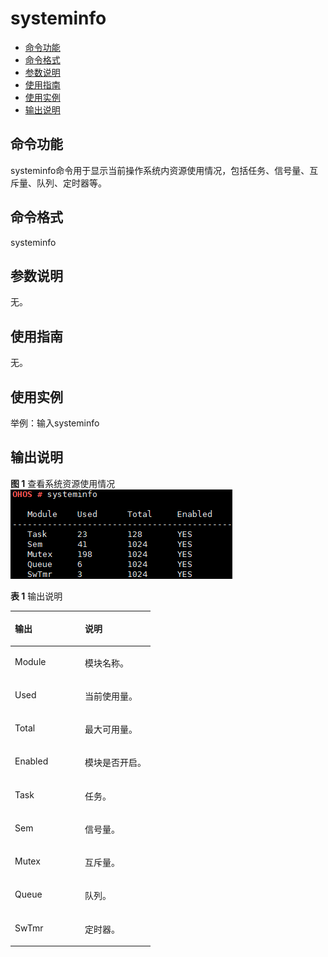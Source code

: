 # systeminfo<a name="ZH-CN_TOPIC_0000001051451591"></a>

-   [命令功能](#section863016434820)
-   [命令格式](#section139791817795)
-   [参数说明](#section19472339164813)
-   [使用指南](#section285522592)
-   [使用实例](#section9471171015105)
-   [输出说明](#section1657011114915)

## 命令功能<a name="section863016434820"></a>

systeminfo命令用于显示当前操作系统内资源使用情况，包括任务、信号量、互斥量、队列、定时器等。

## 命令格式<a name="section139791817795"></a>

systeminfo

## 参数说明<a name="section19472339164813"></a>

无。

## 使用指南<a name="section285522592"></a>

无。

## 使用实例<a name="section9471171015105"></a>

举例：输入systeminfo

## 输出说明<a name="section1657011114915"></a>

**图 1**  查看系统资源使用情况<a name="fig15631172415455"></a>  
![](figures/查看系统资源使用情况.png "查看系统资源使用情况")

**表 1**  输出说明

<a name="table633mcpsimp"></a>
<table><thead align="left"><tr id="row638mcpsimp"><th class="cellrowborder" valign="top" width="50%" id="mcps1.2.3.1.1"><p id="p640mcpsimp"><a name="p640mcpsimp"></a><a name="p640mcpsimp"></a>输出</p>
</th>
<th class="cellrowborder" valign="top" width="50%" id="mcps1.2.3.1.2"><p id="p642mcpsimp"><a name="p642mcpsimp"></a><a name="p642mcpsimp"></a>说明</p>
</th>
</tr>
</thead>
<tbody><tr id="row643mcpsimp"><td class="cellrowborder" valign="top" width="50%" headers="mcps1.2.3.1.1 "><p id="p645mcpsimp"><a name="p645mcpsimp"></a><a name="p645mcpsimp"></a>Module</p>
</td>
<td class="cellrowborder" valign="top" width="50%" headers="mcps1.2.3.1.2 "><p id="p647mcpsimp"><a name="p647mcpsimp"></a><a name="p647mcpsimp"></a>模块名称。</p>
</td>
</tr>
<tr id="row648mcpsimp"><td class="cellrowborder" valign="top" width="50%" headers="mcps1.2.3.1.1 "><p id="p650mcpsimp"><a name="p650mcpsimp"></a><a name="p650mcpsimp"></a>Used</p>
</td>
<td class="cellrowborder" valign="top" width="50%" headers="mcps1.2.3.1.2 "><p id="p652mcpsimp"><a name="p652mcpsimp"></a><a name="p652mcpsimp"></a>当前使用量。</p>
</td>
</tr>
<tr id="row653mcpsimp"><td class="cellrowborder" valign="top" width="50%" headers="mcps1.2.3.1.1 "><p id="p655mcpsimp"><a name="p655mcpsimp"></a><a name="p655mcpsimp"></a>Total</p>
</td>
<td class="cellrowborder" valign="top" width="50%" headers="mcps1.2.3.1.2 "><p id="p657mcpsimp"><a name="p657mcpsimp"></a><a name="p657mcpsimp"></a>最大可用量。</p>
</td>
</tr>
<tr id="row658mcpsimp"><td class="cellrowborder" valign="top" width="50%" headers="mcps1.2.3.1.1 "><p id="p660mcpsimp"><a name="p660mcpsimp"></a><a name="p660mcpsimp"></a>Enabled</p>
</td>
<td class="cellrowborder" valign="top" width="50%" headers="mcps1.2.3.1.2 "><p id="p662mcpsimp"><a name="p662mcpsimp"></a><a name="p662mcpsimp"></a>模块是否开启。</p>
</td>
</tr>
<tr id="row10101624938"><td class="cellrowborder" valign="top" width="50%" headers="mcps1.2.3.1.1 "><p id="p610724734"><a name="p610724734"></a><a name="p610724734"></a>Task</p>
</td>
<td class="cellrowborder" valign="top" width="50%" headers="mcps1.2.3.1.2 "><p id="p1510024539"><a name="p1510024539"></a><a name="p1510024539"></a>任务。</p>
</td>
</tr>
<tr id="row207288271839"><td class="cellrowborder" valign="top" width="50%" headers="mcps1.2.3.1.1 "><p id="p572872713317"><a name="p572872713317"></a><a name="p572872713317"></a>Sem</p>
</td>
<td class="cellrowborder" valign="top" width="50%" headers="mcps1.2.3.1.2 "><p id="p272852716315"><a name="p272852716315"></a><a name="p272852716315"></a>信号量。</p>
</td>
</tr>
<tr id="row1774316321731"><td class="cellrowborder" valign="top" width="50%" headers="mcps1.2.3.1.1 "><p id="p274343218317"><a name="p274343218317"></a><a name="p274343218317"></a>Mutex</p>
</td>
<td class="cellrowborder" valign="top" width="50%" headers="mcps1.2.3.1.2 "><p id="p1974319321133"><a name="p1974319321133"></a><a name="p1974319321133"></a>互斥量。</p>
</td>
</tr>
<tr id="row121618371536"><td class="cellrowborder" valign="top" width="50%" headers="mcps1.2.3.1.1 "><p id="p0161183720314"><a name="p0161183720314"></a><a name="p0161183720314"></a>Queue</p>
</td>
<td class="cellrowborder" valign="top" width="50%" headers="mcps1.2.3.1.2 "><p id="p09295155511"><a name="p09295155511"></a><a name="p09295155511"></a>队列。</p>
</td>
</tr>
<tr id="row4935152211518"><td class="cellrowborder" valign="top" width="50%" headers="mcps1.2.3.1.1 "><p id="p13935222154"><a name="p13935222154"></a><a name="p13935222154"></a>SwTmr</p>
</td>
<td class="cellrowborder" valign="top" width="50%" headers="mcps1.2.3.1.2 "><p id="p0936182215515"><a name="p0936182215515"></a><a name="p0936182215515"></a>定时器。</p>
</td>
</tr>
</tbody>
</table>

